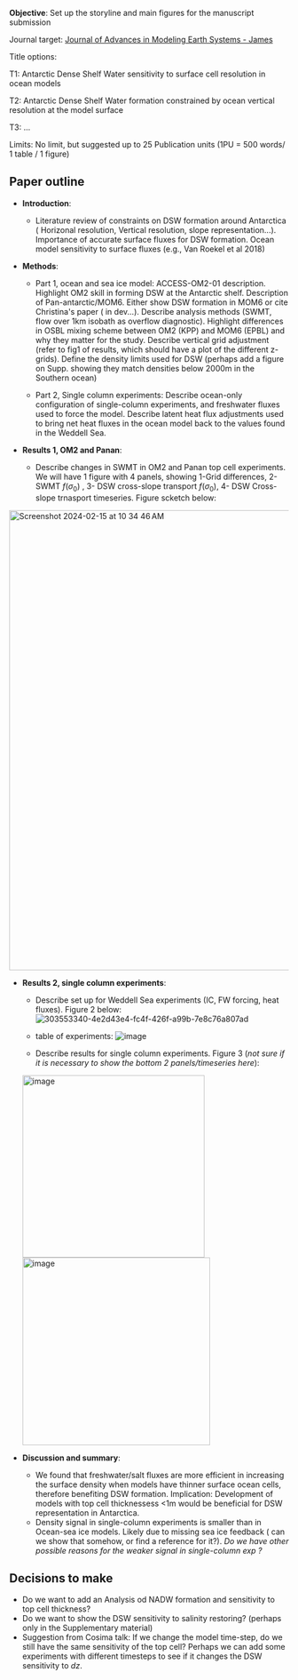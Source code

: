 
**Objective**: Set up the storyline and main figures for the manuscript submission


Journal target: [Journal of Advances in Modeling Earth Systems - James](https://agupubs.onlinelibrary.wiley.com/hub/journal/19422466/aims-and-scope/read-full-aims-and-scope)

Title options:

T1: Antarctic Dense Shelf Water sensitivity to surface cell resolution in ocean models

T2: Antarctic Dense Shelf Water formation constrained by ocean vertical resolution at the model surface

T3: ...

Limits: No limit, but suggested up to 25 Publication units (1PU = 500 words/ 1 table / 1 figure)


## Paper outline

- **Introduction**:

    * Literature review of constraints on DSW formation around Antarctica ( Horizonal resolution, Vertical resolution, slope representation...). Importance of accurate surface fluxes for DSW formation. Ocean model sensitivity to surface fluxes (e.g., Van Roekel et al 2018)

- **Methods**:
  
    * Part 1, ocean and sea ice model: ACCESS-OM2-01 description. Highlight OM2 skill in forming DSW at the Antarctic shelf. Description of Pan-antarctic/MOM6. Either show DSW formation in MOM6 or cite Christina's paper ( in dev...). Describe analysis methods (SWMT, flow over 1km isobath as overflow diagnostic). Highlight differences in OSBL mixing scheme between OM2 (KPP) and MOM6 (EPBL) and why they matter for the study.  Describe vertical grid adjustment (refer to fig1 of results, which should have a plot of the different z-grids). Define the density limits used for DSW (perhaps add a figure on Supp. showing they match densities below 2000m in the Southern ocean)


    * Part 2,  Single column experiments: Describe ocean-only configuration of single-column experiments, and freshwater fluxes used to force the model. Describe latent heat flux adjustments used to bring net heat fluxes in the ocean model back to the values found in the Weddell Sea.


- **Results 1, OM2 and Panan**:

    * Describe changes in SWMT in OM2 and Panan top cell experiments. We will have 1 figure with 4 panels, showing 1-Grid differences, 2- SWMT $f(\sigma_0)$ , 3- DSW cross-slope transport  $f(\sigma_0)$, 4- DSW Cross-slope trnasport timeseries. Figure scketch below:

<img width="828" alt="Screenshot 2024-02-15 at 10 34 46 AM" src="https://github.com/willaguiar/DSW-collaborative-project/assets/70033934/a9e18259-34cc-45eb-9a21-a1b9fe3876d0">

- **Results 2, single column experiments**:

    * Describe set up for Weddell Sea experiments (IC, FW forcing, heat fluxes). Figure 2 below:
![303553340-4e2d43e4-fc4f-426f-a99b-7e8c76a807ad](https://github.com/willaguiar/DSW-collaborative-project/assets/70033934/32ceadf7-4868-4262-86fc-87304eb30295)

    * table of experiments:
![image](https://github.com/willaguiar/DSW-collaborative-project/assets/70033934/52cb02c1-ae09-4dec-96be-309a582f99d2)

    * Describe results for single column experiments. Figure 3 (_not sure if it is necessary to show the bottom 2 panels/timeseries here_):
  
  <img width="328" alt="image" src="https://github.com/willaguiar/DSW-collaborative-project/assets/70033934/89ae117a-ab33-4c41-b2e7-33bd30cc9c9c">
  <img width="338" alt="image" src="https://github.com/willaguiar/DSW-collaborative-project/assets/70033934/3b2e6000-c19b-483f-a8c1-80430464209b">


- **Discussion and summary**:

    * We found that freshwater/salt fluxes are more efficient in increasing the  surface density when models have thinner surface ocean cells, therefore benefiting DSW formation. Implication: Development of models with top cell thicknessess <1m would be beneficial for DSW representation in Antarctica.
    * Density signal in single-column experiments is smaller than in Ocean-sea ice models. Likely due to missing sea ice feedback ( can we show that somehow, or find a reference for it?). _Do we have other possible reasons for the weaker signal in single-column exp ?_



## Decisions to make
- Do we want to add an Analysis od NADW formation and sensitivity to top cell thickness?
- Do we want to show the DSW sensitivity to salinity restoring? (perhaps only in the Supplementary material)
- Suggestion from Cosima talk: If we change the model time-step, do we still have the same sensitivity of the top cell? Perhaps we can add some experiments with different timesteps to see if it changes the DSW sensitivity to $dz$.
